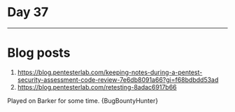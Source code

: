 # Day 37
___
# Blog posts
1. https://blog.pentesterlab.com/keeping-notes-during-a-pentest-security-assessment-code-review-7e6db8091a66?gi=f68bdbdd53ad
2. https://blog.pentesterlab.com/retesting-8adac6917b66

Played on Barker for some time. {BugBountyHunter}

